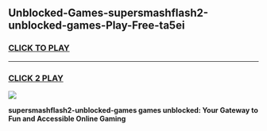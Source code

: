 
## Unblocked-Games-supersmashflash2-unblocked-games-Play-Free-ta5ei
<h3>
<a href="https://premium76.site?title=supersmashflash2-unblocked-games&ref=20A">CLICK TO PLAY</a></h3>
<hr>

<h3>
<a href="https://premium76.site?title=supersmashflash2-unblocked-games&ref=20A">CLICK 2 PLAY</a>
  
</h3>

<a href="https://premium76.site?title=supersmashflash2-unblocked-games&ref=20A"><img src="https://clearcache.store/games.png"></a>


**supersmashflash2-unblocked-games games unblocked: Your Gateway to Fun and Accessible Online Gaming**
